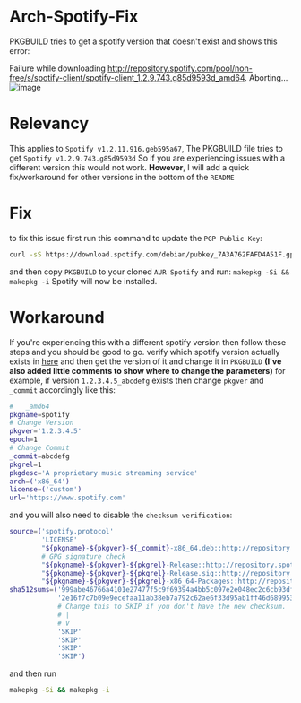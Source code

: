 # Arch-Spotify-Fix
PKGBUILD tries to get a spotify version that doesn't exist and shows this error: 

Failure while downloading http://repository.spotify.com/pool/non-free/s/spotify-client/spotify-client_1.2.9.743.g85d9593d_amd64.
        Aborting...  
![image](https://github.com/Noft1337/Arch-Spotify-1.2.11.916.geb595a67-Fix/assets/101609620/5bfaa393-7e17-4169-ab40-168bdb5c0437)


# Relevancy
This applies to `Spotify v1.2.11.916.geb595a67`, 
The PKGBUILD file tries to get `Spotify v1.2.9.743.g85d9593d`
So if you are experiencing issues with a different version this would not work. 
**However**, I will add a quick fix/workaround for other versions in the bottom of the `README`

# Fix
to fix this issue first run this command to update the `PGP Public Key`:
```bash
curl -sS https://download.spotify.com/debian/pubkey_7A3A762FAFD4A51F.gpg | gpg --import -
```
and then copy `PKGBUILD` to your cloned `AUR Spotify` and run:
`makepkg -Si && makepkg -i` 
Spotify will now be installed.

# Workaround 
If you're experiencing this with a different spotify version then follow these steps and you should be good to go.
verify which spotify version actually exists in [here](http://repository.spotify.com/pool/non-free/s/spotify-client/)
and then get the version of it and change it in `PKGBUILD` **(I've also added little comments to show where to change the parameters)**
for example, if version `1.2.3.4.5_abcdefg` exists then change `pkgver` and `_commit` accordingly like this:
```bash
#   _amd64
pkgname=spotify
# Change Version
pkgver='1.2.3.4.5'
epoch=1
# Change Commit 
_commit=abcdefg
pkgrel=1
pkgdesc='A proprietary music streaming service'
arch=('x86_64')
license=('custom')
url='https://www.spotify.com'
```
and you will also need to disable the `checksum verification`:
```bash
source=('spotify.protocol'
        'LICENSE'
        "${pkgname}-${pkgver}-${_commit}-x86_64.deb::http://repository.spotify.com/pool/non-free/s/spotify-client/spotify-client_${pkgver}.${_commit}_amd64.deb"
        # GPG signature check
        "${pkgname}-${pkgver}-${pkgrel}-Release::http://repository.spotify.com/dists/testing/Release"
        "${pkgname}-${pkgver}-${pkgrel}-Release.sig::http://repository.spotify.com/dists/testing/Release.gpg"
        "${pkgname}-${pkgver}-${pkgrel}-x86_64-Packages::http://repository.spotify.com/dists/testing/non-free/binary-amd64/Packages")
sha512sums=('999abe46766a4101e27477f5c9f69394a4bb5c097e2e048ec2c6cb93dfa1743eb436bde3768af6ba1b90eaac78ea8589d82e621f9cbe7d9ab3f41acee6e8ca20'
            '2e16f7c7b09e9ecefaa11ab38eb7a792c62ae6f33d95ab1ff46d68995316324d8c5287b0d9ce142d1cf15158e61f594e930260abb8155467af8bc25779960615'
            # Change this to SKIP if you don't have the new checksum.
            # |
            # V
            'SKIP'
            'SKIP'
            'SKIP'
            'SKIP')
```
and then run
```bash
makepkg -Si && makepkg -i
```
